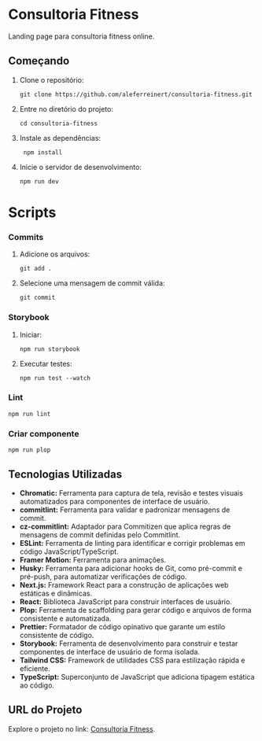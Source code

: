 # Consultoria Fitness

Landing page para consultoria fitness online.

## Começando

1. Clone o repositório:
   ```
   git clone https://github.com/aleferreinert/consultoria-fitness.git
   ```
2. Entre no diretório do projeto:
   ```
   cd consultoria-fitness
   ```
3. Instale as dependências:
   ```
    npm install
   ```
4. Inicie o servidor de desenvolvimento:

   ```
   npm run dev
   ```

# Scripts

### Commits

1. Adicione os arquivos:

   ```
   git add .
   ```

2. Selecione uma mensagem de commit válida:

   ```
   git commit
   ```

### Storybook

1. Iniciar:

   ```
   npm run storybook
   ```

2. Executar testes:
   ```
   npm run test --watch
   ```

### Lint

```
npm run lint
```

### Criar componente

```
npm run plop
```

## Tecnologias Utilizadas

- **Chromatic:** Ferramenta para captura de tela, revisão e testes visuais automatizados para componentes de interface de usuário.
- **commitlint:** Ferramenta para validar e padronizar mensagens de commit.
- **cz-commitlint:** Adaptador para Commitizen que aplica regras de mensagens de commit definidas pelo Commitlint.
- **ESLint:** Ferramenta de linting para identificar e corrigir problemas em código JavaScript/TypeScript.
- **Framer Motion:** Ferramenta para animações.
- **Husky:** Ferramenta para adicionar hooks de Git, como pré-commit e pré-push, para automatizar verificações de código.
- **Next.js:** Framework React para a construção de aplicações web estáticas e dinâmicas.
- **React:** Biblioteca JavaScript para construir interfaces de usuário.
- **Plop:** Ferramenta de scaffolding para gerar código e arquivos de forma consistente e automatizada.
- **Prettier:** Formatador de código opinativo que garante um estilo consistente de código.
- **Storybook:** Ferramenta de desenvolvimento para construir e testar componentes de interface de usuário de forma isolada.
- **Tailwind CSS:** Framework de utilidades CSS para estilização rápida e eficiente.
- **TypeScript:** Superconjunto de JavaScript que adiciona tipagem estática ao código.

## URL do Projeto

Explore o projeto no link: [Consultoria Fitness](https://debbifit.vercel.app).
